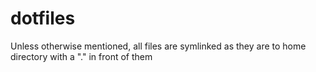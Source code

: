 dotfiles
========

Unless otherwise mentioned, all files are symlinked as they are to home directory with a "." in front of them
